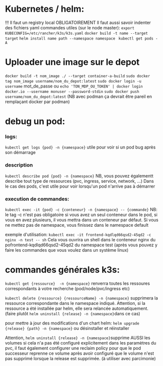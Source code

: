 # Kubernetes / helm:
!!! Il faut un registry local OBLIGATOIREMENT
Il faut aussi savoir indenter des fichiers yaml 
commandes utiles (sur le node master):
`export KUBECONFIG=/etc/rancher/k3s/k3s.yaml`
`docker build -t name --target target`
`helm install name path --namespace namespace `
`kubectl get pods -A`

# Uploader une image sur le depot
`docker build -t nom_image ./ --target container-a-build`
`sudo docker tag nom_image username/nom_du_depot:latest`
`sudo docker login -u username`
mot_de_passe
ou `echo 'TON_MDP_OU_TOKEN' | docker login docker.io --username monuser --password-stdin`
`sudo docker push username/nom_du_depot:latest`
(NB avec podman ça devrait être pareil en remplaçant docker par podman)

# debug un pod:
### logs:
`kubectl get logs {pod} -n {namespace}`
utile pour voir si un pod bug après son démarrage
### description
`kubectl describe pod {pod} -n {namespace}`
NB, vous pouvez égalementt describe tout type de ressources (pvc, ingress, service, network, ...)
Dans le cas des pods, c'est utile pour voir lorsqu'un pod n'arrive pas à démarrer

### execution de commandes:
`kubectl exec -it {pod} -c {conteneur} -n {namespace} -- {commande}`
NB: le tag -c n'est pas obligatoire si vous avez un seul conteneur dans le pod, si vous en avez plusieurs, il vous mettra dans un conteneur par défaut. Si vous ne mettez pas de namespace, vous finissez dans le namespace default

exemple d'utilisation:
`kubectl exec -it frontend-kqdlqd66qsd2-45qd2 -c nginx -n test -- sh`
Cela vous ouvrira un shell dans le conteneur nginx du pofrontend-kqdlqd66qsd2-45qd2 du namespace test (après vous pouvez y faire les commandes que vous voulez dans un système linux)

# commandes générales k3s:
`kubectl get {ressource}  -n {namespace}` renverra toutes les ressoures correspondants à votre recherche (pod/node/pvc/ingress etc)

`kubectl delete {ressource} {ressourceName} -n {namespace}`
supprimera la ressource correspondante dans le namespace indiqué.
Attention, si la ressource a été installée par helm, elle sera relancée automatiquement. (faire plutôt `helm uninstall {release} -n {namespace}`dans ce cas)

pour mettre à jour des modifications d'un chart helm:
`helm upgrade {release} {path} -n {namespace}`
ou désinstaller et réinstaller

Attention, `helm uninstall {release} -n {namespace}`supprime AUSSI les volumes si cela n'a pas été configuré explicitement dans les paramètres du pvc, il faut également configurer une reclaim policy pour que le pod successeur reprenne ce volume après avoir configuré que le volume n'est pas supprimé lorsque la release est supprimée.
(à utiliser avec parcimonie)